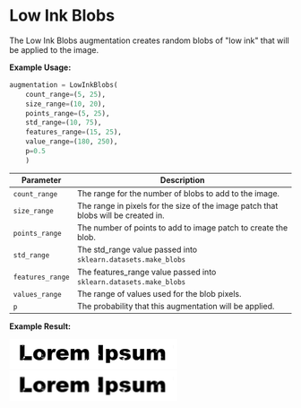 # Low Ink Blobs

The Low Ink Blobs augmentation creates random blobs of "low ink" that will be applied to the image.

**Example Usage:**

```python
augmentation = LowInkBlobs(
	count_range=(5, 25),
	size_range=(10, 20),
	points_range=(5, 25),
	std_range=(10, 75),
	features_range=(15, 25),
	value_range=(180, 250),
	p=0.5
	)
```

| Parameter | Description |
|---|---|
| `count_range` | The range for the number of blobs to add to the image. |
| `size_range` | The range in pixels for the size of the image patch that blobs will be created in. |
| `points_range` | The number of points to add to image patch to create the blob. |
| `std_range` | The std_range value passed into ```sklearn.datasets.make_blobs``` |
| `features_range` | The features_range value passed into ```sklearn.datasets.make_blobs``` |
| `values_range` | The range of values used for the blob pixels. |
| `p` | The probability that this augmentation will be applied. |

**Example Result:**

![Ink Bleed no Blur](../../images/Augmentations/LowInkBlobs.png)
![Ink Bleed with Blur](../../images/Augmentations/LowInkBlobsBlur.png)
